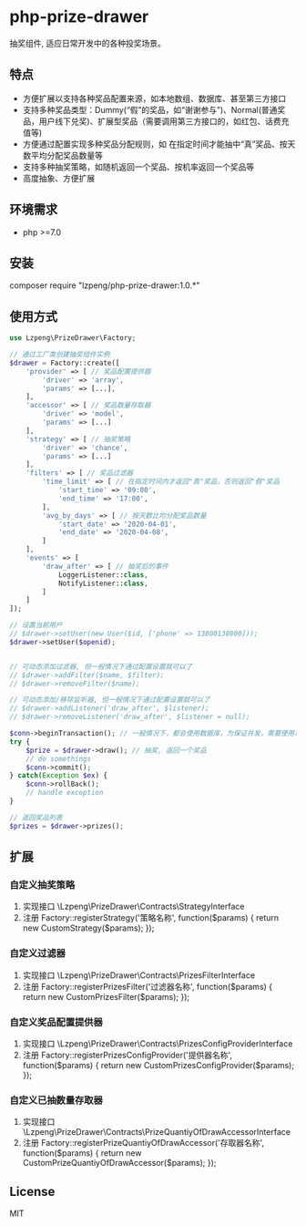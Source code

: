 # php-prize-drawer

抽奖组件, 适应日常开发中的各种投奖场景。

## 特点

- 方便扩展以支持各种奖品配置来源，如本地数组、数据库、甚至第三方接口
- 支持多种奖品类型：Dummy(“假”的奖品，如“谢谢参与”)、Normal(普通奖品，用户线下兑奖)、扩展型奖品（需要调用第三方接口的，如红包、话费充值等) 
- 方便通过配置实现多种奖品分配规则，如 在指定时间才能抽中“真”奖品、按天数平均分配奖品数量等
- 支持多种抽奖策略，如随机返回一个奖品、按机率返回一个奖品等
- 高度抽象、方便扩展

## 环境需求

- php >=7.0

## 安装

composer require "lzpeng/php-prize-drawer:1.0.*"

## 使用方式

```php
use Lzpeng\PrizeDrawer\Factory;

// 通过工厂类创建抽奖组件实例
$drawer = Factory::create([
    'provider' => [ // 奖品配置提供器
        'driver' => 'array',
        'params' => [...],
    ],
    'accessor' => [ // 奖品数量存取器
        'driver' => 'model',
        'params' => [...]
    ],
    'strategy' => [ // 抽奖策略
        'driver' => 'chance',
        'params' => [...]
    ],
    'filters' => [ // 奖品过滤器
        'time_limit' => [ // 在指定时间内才返回"真"奖品，否则返回"假"奖品
            'start_time' => '09:00',
            'end_time' => '17:00',
        ],
        'avg_by_days' => [ // 按天数比均分配奖品数量
            'start_date' => '2020-04-01',
            'end_date' => '2020-04-08',
        ]
    ],
    'events' => [
        'draw_after' => [ // 抽奖后的事件
            LoggerListener::class,
            NotifyListener::class,
        ]
    ]
]);

// 设置当前用户
// $drawer->setUser(new User($id, ['phone' => 13800138000]));
$drawer->setUser($openid);


// 可动态添加过滤器, 但一般情况下通过配置设置就可以了
// $drawer->addFilter($name, $filter);
// $drawer->removeFilter($name);

// 可动态添加/移除监听器, 但一般情况下通过配置设置就可以了
// $drawer->addListener('draw_after', $listener);
// $drawer->removeListener('draw_after', $listener = null);

$conn->beginTransaction(); // 一般情况下，都会使用数据库，为保证并发，需要使用事务
try {
    $prize = $drawer->draw(); // 抽奖, 返回一个奖品
    // do somethings
    $conn->commit();
} catch(Exception $ex) {
    $conn->rollBack();
    // handle exception
}

// 返回奖品列表
$prizes = $drawer->prizes();
```

## 扩展

### 自定义抽奖策略

1. 实现接口 \Lzpeng\PrizeDrawer\Contracts\StrategyInterface
2. 注册 Factory::registerStrategy('策略名称', function($params) {
    return new CustomStrategy($params);
});

### 自定义过滤器

1. 实现接口 \Lzpeng\PrizeDrawer\Contracts\PrizesFilterInterface
2. 注册 Factory::registerPrizesFilter('过滤器名称', function($params) {
    return new CustomPrizesFilter($params);
});

### 自定义奖品配置提供器

1. 实现接口 \Lzpeng\PrizeDrawer\Contracts\PrizesConfigProviderInterface
2. 注册 Factory::registerPrizesConfigProvider('提供器名称', function($params) {
    return new CustomPrizesConfigProvider($params);
});

### 自定义已抽数量存取器

1. 实现接口\Lzpeng\PrizeDrawer\Contracts\PrizeQuantiyOfDrawAccessorInterface
2. 注册 Factory::registerPrizeQuantiyOfDrawAccessor('存取器名称', function($params) {
    return new CustomPrizeQuantiyOfDrawAccessor($params);
});

## License

MIT